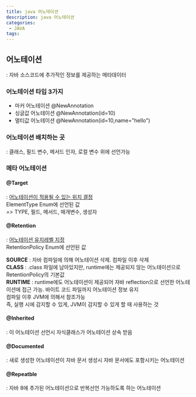 ```yaml
---
title: java 어노테이션  
description: java 어노테이션
categories:
 - JAVA
tags:
---
```

## 어노테이션  
: 자바 소스코드에 추가적인 정보를 제공하는 메타데이터  

### 어노테이션 타입 3가지  
* 마커 어노테이션 @NewAnnotation  
* 싱글값 어노테이션 @NewAnnotation(id=10)  
* 멀티값 어노테이션 @NewAnnotation(id=10,name="hello")   

### 어노테이션 배치하는 곳  
: 클래스, 필드 변수, 메서드 인자, 로컬 변수 위에 선언가능  

### 메타 어노테이션  
#### @Target  
: <u>어노테이션이 적용될 수 있는 위치 결정</u>  
ElementType Enum에 선언된 값  
=> TYPE, 필드, 메서드, 매개변수, 생성자  

#### @Retention  
: <u>어노테이션 유지레벨 지정</u>  
RetentionPolicy Enum에 선언된 값  

**SOURCE** : 자바 컴파일에 의해 어노테이션 삭제. 컴파일 이후 삭제  
**CLASS** : .class 파일에 남아있지만, runtime에는 제공되지 않는 어노테이션으로 RetentionPolicy의 기본값  
**RUNTIME** : runtime에도 어노테이션이 제공되어 자바 reflection으로 선언한 어노테이션에 접근 가능. 바이트 코드 파일까지 어노테이션 정보 유지  
컴파일 이후 JVM에 의해서 참조가능  
즉, 실행 시에 감지할 수 있게, JVM이 감지할 수 있게 할 때 사용하는 것  

#### @Inherited  
: 이 어노테이션 선언시 자식클래스가 어노테이션 상속 받음  

#### @Documented  
: 새로 생성한 어노테이션이 자바 문서 생성시 자바 문서에도 포함시키는 어노테이션  

#### @Repeatble
: 자바 8에 추가된 어노테이션으로 반복선언 가능하도록 하는 어노테이션  
